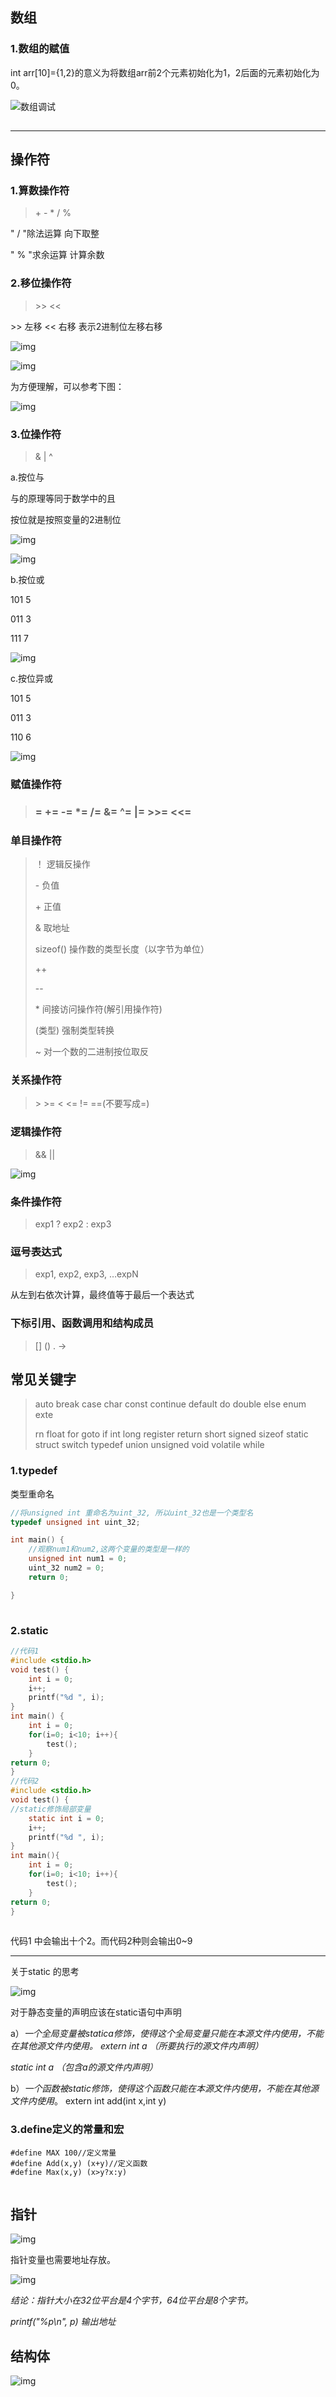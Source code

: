

## 数组

### 1.数组的赋值 

int arr[10]={1,2}的意义为将数组arr前2个元素初始化为1，2后面的元素初始化为0。

![数组调试](https://img-blog.csdnimg.cn/20191209133038438.png?x-oss-process=image/watermark,type_ZmFuZ3poZW5naGVpdGk,shadow_10,text_aHR0cHM6Ly9ibG9nLmNzZG4ubmV0L3FxXzQ0OTU0MDEw,size_16,color_FFFFFF,t_70)

![点击并拖拽以移动](data:image/gif;base64,R0lGODlhAQABAPABAP///wAAACH5BAEKAAAALAAAAAABAAEAAAICRAEAOw==)

------



## 操作符

### 1.算数操作符

> \+   -   *   /   %

" / "除法运算 向下取整

" % "求余运算 计算余数

### 2.移位操作符

> \>>   <<

\>> 左移 << 右移 表示2进制位左移右移 

 ![img](https://img-blog.csdnimg.cn/20191209151332400.png?x-oss-process=image/watermark,type_ZmFuZ3poZW5naGVpdGk,shadow_10,text_aHR0cHM6Ly9ibG9nLmNzZG4ubmV0L3FxXzQ0OTU0MDEw,size_16,color_FFFFFF,t_70)![点击并拖拽以移动](data:image/gif;base64,R0lGODlhAQABAPABAP///wAAACH5BAEKAAAALAAAAAABAAEAAAICRAEAOw==)

 ![img](https://img-blog.csdnimg.cn/20191209151507856.png?x-oss-process=image/watermark,type_ZmFuZ3poZW5naGVpdGk,shadow_10,text_aHR0cHM6Ly9ibG9nLmNzZG4ubmV0L3FxXzQ0OTU0MDEw,size_16,color_FFFFFF,t_70)![点击并拖拽以移动](data:image/gif;base64,R0lGODlhAQABAPABAP///wAAACH5BAEKAAAALAAAAAABAAEAAAICRAEAOw==)

为方便理解，可以参考下图： 

![img](https://img-blog.csdnimg.cn/20191209154117736.png?x-oss-process=image/watermark,type_ZmFuZ3poZW5naGVpdGk,shadow_10,text_aHR0cHM6Ly9ibG9nLmNzZG4ubmV0L3FxXzQ0OTU0MDEw,size_16,color_FFFFFF,t_70)![点击并拖拽以移动](data:image/gif;base64,R0lGODlhAQABAPABAP///wAAACH5BAEKAAAALAAAAAABAAEAAAICRAEAOw==)

### 3.位操作符

> &   |   ^

a.按位与

与的原理等同于数学中的且

按位就是按照变量的2进制位 

 ![img](https://img-blog.csdnimg.cn/20191209154410365.png?x-oss-process=image/watermark,type_ZmFuZ3poZW5naGVpdGk,shadow_10,text_aHR0cHM6Ly9ibG9nLmNzZG4ubmV0L3FxXzQ0OTU0MDEw,size_16,color_FFFFFF,t_70)![点击并拖拽以移动](data:image/gif;base64,R0lGODlhAQABAPABAP///wAAACH5BAEKAAAALAAAAAABAAEAAAICRAEAOw==)

 ![img](https://img-blog.csdnimg.cn/20191209160908751.png?x-oss-process=image/watermark,type_ZmFuZ3poZW5naGVpdGk,shadow_10,text_aHR0cHM6Ly9ibG9nLmNzZG4ubmV0L3FxXzQ0OTU0MDEw,size_16,color_FFFFFF,t_70)![点击并拖拽以移动](data:image/gif;base64,R0lGODlhAQABAPABAP///wAAACH5BAEKAAAALAAAAAABAAEAAAICRAEAOw==)

b.按位或

101 5

011 3

111 7

 ![img](https://img-blog.csdnimg.cn/20191209161006972.png?x-oss-process=image/watermark,type_ZmFuZ3poZW5naGVpdGk,shadow_10,text_aHR0cHM6Ly9ibG9nLmNzZG4ubmV0L3FxXzQ0OTU0MDEw,size_16,color_FFFFFF,t_70)![点击并拖拽以移动](data:image/gif;base64,R0lGODlhAQABAPABAP///wAAACH5BAEKAAAALAAAAAABAAEAAAICRAEAOw==)

c.按位异或

101 5

011 3

110 6

 ![img](https://img-blog.csdnimg.cn/20191209161152280.png?x-oss-process=image/watermark,type_ZmFuZ3poZW5naGVpdGk,shadow_10,text_aHR0cHM6Ly9ibG9nLmNzZG4ubmV0L3FxXzQ0OTU0MDEw,size_16,color_FFFFFF,t_70)![点击并拖拽以移动](data:image/gif;base64,R0lGODlhAQABAPABAP///wAAACH5BAEKAAAALAAAAAABAAEAAAICRAEAOw==)

### 赋值操作符

> ###  =  +=  -=  *=  /=  &=  ^=  |=  >>=   <<= 

###  单目操作符

> ！ 逻辑反操作
>
> \-  负值
>
> \+  正值
>
> &  取地址
>
> sizeof()  操作数的类型长度（以字节为单位） 
>
> ++
>
> \--
>
> \*   间接访问操作符(解引用操作符) 
>
> (类型)  强制类型转换
>
> ~   对一个数的二进制按位取反 

###  关系操作符

> \>  >=   <   <=  !=  ==(不要写成=)

### 逻辑操作符

> &&  || 

![img](https://img-blog.csdnimg.cn/20191209164325187.png?x-oss-process=image/watermark,type_ZmFuZ3poZW5naGVpdGk,shadow_10,text_aHR0cHM6Ly9ibG9nLmNzZG4ubmV0L3FxXzQ0OTU0MDEw,size_16,color_FFFFFF,t_70)![点击并拖拽以移动](data:image/gif;base64,R0lGODlhAQABAPABAP///wAAACH5BAEKAAAALAAAAAABAAEAAAICRAEAOw==)

### 条件操作符

> exp1 ? exp2 : exp3

###  逗号表达式

> exp1, exp2, exp3, …expN

从左到右依次计算，最终值等于最后一个表达式 

###  下标引用、函数调用和结构成员

> []   ()  .   ->

##  常见关键字

> auto  break  case  char  const  continue  default  do  double else  enum  exte
>
> rn float  for  goto  if  int  long  register return  short  signed  sizeof  static struct  switch  typedef union  unsigned  void  volatile  while

###  1.typedef

类型重命名

```c
//将unsigned int 重命名为uint_32, 所以uint_32也是一个类型名
typedef unsigned int uint_32;

int main() {
    //观察num1和num2,这两个变量的类型是一样的    
    unsigned int num1 = 0;    
    uint_32 num2 = 0;    
    return 0; 

} 
```

![点击并拖拽以移动](data:image/gif;base64,R0lGODlhAQABAPABAP///wAAACH5BAEKAAAALAAAAAABAAEAAAICRAEAOw==)

### 2.static

```c
//代码1 
#include <stdio.h> 
void test() {    
    int i = 0;    
    i++;    
    printf("%d ", i);
} 
int main() {    
    int i = 0;  
    for(i=0; i<10; i++){
        test();    
    }    
return 0; 
} 
//代码2 
#include <stdio.h> 
void test() {    
//static修饰局部变量    
    static int i = 0;   
    i++;    
    printf("%d ", i);
} 
int main(){    
    int i = 0;   
    for(i=0; i<10; i++){        
        test();    
    }    
return 0; 
}
```

![点击并拖拽以移动](data:image/gif;base64,R0lGODlhAQABAPABAP///wAAACH5BAEKAAAALAAAAAABAAEAAAICRAEAOw==)

代码1 中会输出十个2。而代码2种则会输出0~9

------

 关于static 的思考

![img](https://img-blog.csdnimg.cn/20191209200257213.png?x-oss-process=image/watermark,type_ZmFuZ3poZW5naGVpdGk,shadow_10,text_aHR0cHM6Ly9ibG9nLmNzZG4ubmV0L3FxXzQ0OTU0MDEw,size_16,color_FFFFFF,t_70)![点击并拖拽以移动](data:image/gif;base64,R0lGODlhAQABAPABAP///wAAACH5BAEKAAAALAAAAAABAAEAAAICRAEAOw==)

对于静态变量的声明应该在static语句中声明



a）*一个全局变量被statica修饰，使得这个全局变量只能在本源文件内使用，不能在其他源文件内使用。
extern int a （所要执行的源文件内声明）*

*static int a （包含a的源文件内声明）*

b）*一个函数被static修饰，使得这个函数只能在本源文件内使用，不能在其他源文件内使用*。
extern int add(int x,int y)

### 3.define定义的常量和宏

```
#define MAX 100//定义常量
#define Add(x,y) (x+y)//定义函数
#define Max(x,y) (x>y?x:y)
```

![点击并拖拽以移动](data:image/gif;base64,R0lGODlhAQABAPABAP///wAAACH5BAEKAAAALAAAAAABAAEAAAICRAEAOw==)

## 指针

![img](https://img-blog.csdnimg.cn/20191209211129353.png?x-oss-process=image/watermark,type_ZmFuZ3poZW5naGVpdGk,shadow_10,text_aHR0cHM6Ly9ibG9nLmNzZG4ubmV0L3FxXzQ0OTU0MDEw,size_16,color_FFFFFF,t_70)![点击并拖拽以移动](data:image/gif;base64,R0lGODlhAQABAPABAP///wAAACH5BAEKAAAALAAAAAABAAEAAAICRAEAOw==)

 指针变量也需要地址存放。

![img](https://img-blog.csdnimg.cn/20191209212044627.png?x-oss-process=image/watermark,type_ZmFuZ3poZW5naGVpdGk,shadow_10,text_aHR0cHM6Ly9ibG9nLmNzZG4ubmV0L3FxXzQ0OTU0MDEw,size_16,color_FFFFFF,t_70)![点击并拖拽以移动](data:image/gif;base64,R0lGODlhAQABAPABAP///wAAACH5BAEKAAAALAAAAAABAAEAAAICRAEAOw==)

*结论：指针大小在32位平台是4个字节，64位平台是8个字节。* 

*printf("%p\n", p) 输出地址*

## 结构体 

![img](https://img-blog.csdnimg.cn/20191209215525659.png?x-oss-process=image/watermark,type_ZmFuZ3poZW5naGVpdGk,shadow_10,text_aHR0cHM6Ly9ibG9nLmNzZG4ubmV0L3FxXzQ0OTU0MDEw,size_16,color_FFFFFF,t_70)![点击并拖拽以移动](data:image/gif;base64,R0lGODlhAQABAPABAP///wAAACH5BAEKAAAALAAAAAABAAEAAAICRAEAOw==)

